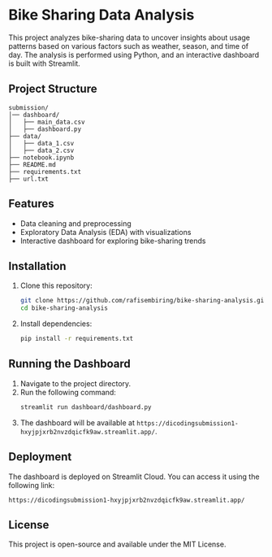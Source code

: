 # Bike Sharing Data Analysis

This project analyzes bike-sharing data to uncover insights about usage patterns based on various factors such as weather, season, and time of day. The analysis is performed using Python, and an interactive dashboard is built with Streamlit.

## Project Structure
```
submission/
│── dashboard/
│   ├── main_data.csv
│   ├── dashboard.py
├── data/
│   ├── data_1.csv
│   ├── data_2.csv
├── notebook.ipynb
├── README.md
├── requirements.txt
├── url.txt
```

## Features
- Data cleaning and preprocessing
- Exploratory Data Analysis (EDA) with visualizations
- Interactive dashboard for exploring bike-sharing trends

## Installation
1. Clone this repository:
   ```bash
   git clone https://github.com/rafisembiring/bike-sharing-analysis.git
   cd bike-sharing-analysis
   ```
2. Install dependencies:
   ```bash
   pip install -r requirements.txt
   ```

## Running the Dashboard
1. Navigate to the project directory.
2. Run the following command:
   ```bash
   streamlit run dashboard/dashboard.py
   ```
3. The dashboard will be available at `https://dicodingsubmission1-hxyjpjxrb2nvzdqicfk9aw.streamlit.app/`.

## Deployment
The dashboard is deployed on Streamlit Cloud. You can access it using the following link:
```
https://dicodingsubmission1-hxyjpjxrb2nvzdqicfk9aw.streamlit.app/
```

## License
This project is open-source and available under the MIT License.
